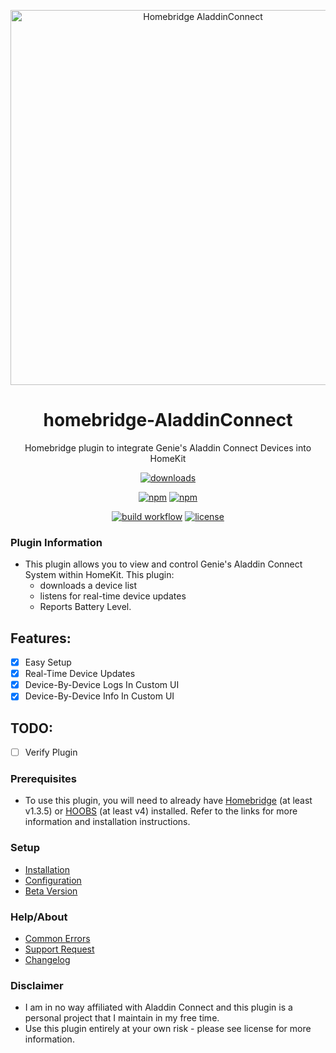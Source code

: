 <p align="center">
 <a href="https://github.com/bloomkd46/homebridge-AladdinConnect"><img alt="Homebridge AladdinConnect" src="https://user-images.githubusercontent.com/75853497/177844958-712bcaae-8dc8-4fc9-a2e3-b4b828ff5999.png" width="600px"></a>
</p>
<span align="center">

# homebridge-AladdinConnect

Homebridge plugin to integrate Genie's Aladdin Connect Devices into HomeKit
  
[![downloads](https://img.shields.io/npm/dt/homebridge-aladdinconnect)](https://npmcharts.com/compare/homebridge-aladdinconnect?log=true&interval=1&minimal=true)

[![npm](https://img.shields.io/npm/v/homebridge-aladdinconnect/latest?label=latest)](https://www.npmjs.com/package/homebridge-aladdinconnect)
[![npm](https://img.shields.io/npm/v/homebridge-aladdinconnect/beta?label=beta)](https://github.com/bloomkd46/homebridge-AladdinConnect/wiki/Beta-Version)  
 
[![build workflow](https://github.com/bloomkd46/homebridge-AladdinConnect/actions/workflows/build.yml/badge.svg)](https://github.com/bloomkd46/homebridge-AladdinConnect/actions/workflows/build.yml)
[![license](https://badgen.net/github/license/bloomkd46/homebridge-aladdinconnect)](/LICENSE)


</span>

### Plugin Information

- This plugin allows you to view and control Genie's Aladdin Connect System within HomeKit. This plugin:
  - downloads a device list
  - listens for real-time device updates
  - Reports Battery Level.

## Features:
  - [x] Easy Setup
  - [x] Real-Time Device Updates
  - [x] Device-By-Device Logs In Custom UI
  - [x] Device-By-Device Info In Custom UI
      
## TODO:
  - [ ] Verify Plugin

### Prerequisites

- To use this plugin, you will need to already have [Homebridge](https://homebridge.io) (at least v1.3.5) or [HOOBS](https://hoobs.org) (at least v4) installed. Refer to the links for more information and installation instructions.


### Setup

- [Installation](https://github.com/bloomkd46/homebridge-AladdinConnect/wiki/Installation)
- [Configuration](https://github.com/bloomkd46/homebridge-AladdinConnect/wiki/Configuration)
- [Beta Version](https://github.com/bloomkd46/homebridge-AladdinConnect/wiki/Beta-Version)

### Help/About

- [Common Errors](https://github.com/bloomkd46/homebridge-AladdinConnect/wiki/Common-Errors)
- [Support Request](https://github.com/bloomkd46/homebridge-AladdinConnect/issues/new/choose)
- [Changelog](/CHANGELOG.md)

### Disclaimer

- I am in no way affiliated with Aladdin Connect and this plugin is a personal project that I maintain in my free time.
- Use this plugin entirely at your own risk - please see license for more information.
